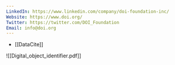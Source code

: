 ```yaml
---
LinkedIn: https://www.linkedin.com/company/doi-foundation-inc/
Website: https://www.doi.org/
Twitter: https://twitter.com/DOI_Foundation
Email: info@doi.org
---
```

- [[DataCite]]

![[Digital_object_identifier.pdf]]